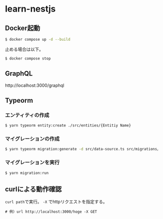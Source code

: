 # learn-nestjs
## Docker起動
```bash
$ docker compose up -d --build
```

止める場合は以下。
```bash
$ docker compose stop
```

## GraphQL
http://localhost:3000/graphql

## Typeorm
### エンティティの作成
```bash
$ yarn typeorm entity:create ./src/entities/{Entitiy Name}
```

### マイグレーションの作成
```bash
$ yarn typeorm migration:generate -d src/data-source.ts src/migrations/{Migration Name}
```

### マイグレーションを実行
```bash
$ yarn migration:run
```

## curlによる動作確認
`curl path`で実行。
`-X` でhttpリクエストを指定する。
```
# 例）url http://localhost:3000/hoge -X GET
```
